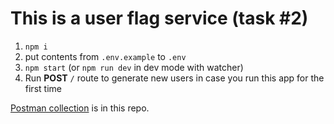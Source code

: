 # This is a user flag service (task #2)

1. `npm i`
2. put contents from `.env.example` to `.env`
3. `npm start` (or `npm run dev` in dev mode with watcher)
4. Run **POST** `/` route to generate new users in case you run this app for the first time

[Postman collection](EM2.postman_collection.json) is in this repo.